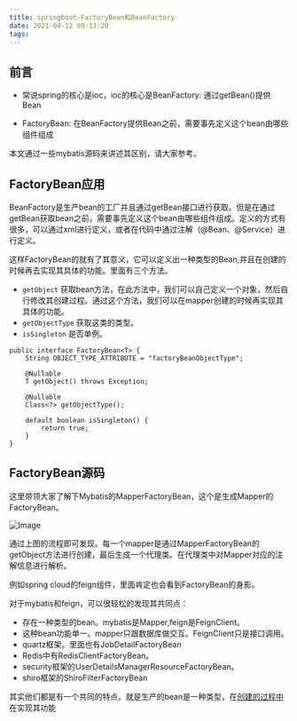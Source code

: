 ```yaml
---
title: springboot-FactoryBean和BeanFactory
date: 2021-04-12 09:13:20
tags:
---
```


## 前言

- 常说spring的核心是ioc，ioc的核心是BeanFactory: 通过getBean()提供Bean

- FactoryBean: 在BeanFactory提供Bean之前，需要事先定义这个bean由哪些组件组成

本文通过一些mybatis源码来讲述其区别，请大家参考。

## FactoryBean应用

BeanFactory是生产bean的工厂并且通过getBean接口进行获取。但是在通过getBean获取bean之前，需要事先定义这个bean由哪些组件组成。定义的方式有很多，可以通过xml进行定义，或者在代码中通过注解（@Bean、@Service）进行定义。

这样FactoryBean的就有了其意义，它可以定义出一种类型的Bean,并且在创建的时候再去实现其具体的功能。里面有三个方法。

- `getObject` 获取bean方法，在此方法中，我们可以自己定义一个对象，然后自行修改其创建过程。通过这个方法，我们可以在mapper创建的时候再实现其具体的功能。
- `getObjectType` 获取这类的类型。
- `isSingleton` 是否单例。

```
public interface FactoryBean<T> {
    String OBJECT_TYPE_ATTRIBUTE = "factoryBeanObjectType";

    @Nullable
    T getObject() throws Exception;

    @Nullable
    Class<?> getObjectType();

    default boolean isSingleton() {
        return true;
    }
}
```

## FactoryBean源码

这里带领大家了解下Mybatis的MapperFactoryBean，这个是生成Mapper的FactoryBean。

![Image](https://mmbiz.qpic.cn/mmbiz_png/eQPyBffYbudngSXpAkDiasH1qK8ojKKCjb1k1G4PNRZ0nhyIuzyuoetyQabviaej3Phw7lmjtzaCrB5m1pxIHBAw/640)

通过上图的流程即可发现。每一个mapper是通过MapperFactoryBean的getObject方法进行创建，最后生成一个代理类。在代理类中对Mapper对应的注解信息进行解析。

例如spring cloud的feign组件，里面肯定也会看到FactoryBean的身影。

对于mybatis和feign，可以很轻松的发现其共同点：

- 存在一种类型的bean。mybatis是Mapper,feign是FeignClient。
- 这种bean功能单一。mapper只跟数据库做交互。FeignClient只是接口调用。
- quartz框架。里面也有JobDetailFactoryBean
- Redis中有RedisClientFactoryBean。
- security框架的UserDetailsManagerResourceFactoryBean。
- shiro框架的ShiroFilterFactoryBean  <!--我正在研究的框架-->

其实他们都是有一个共同的特点，就是生产的bean是一种类型，在[创建的过程中]()在实现其功能